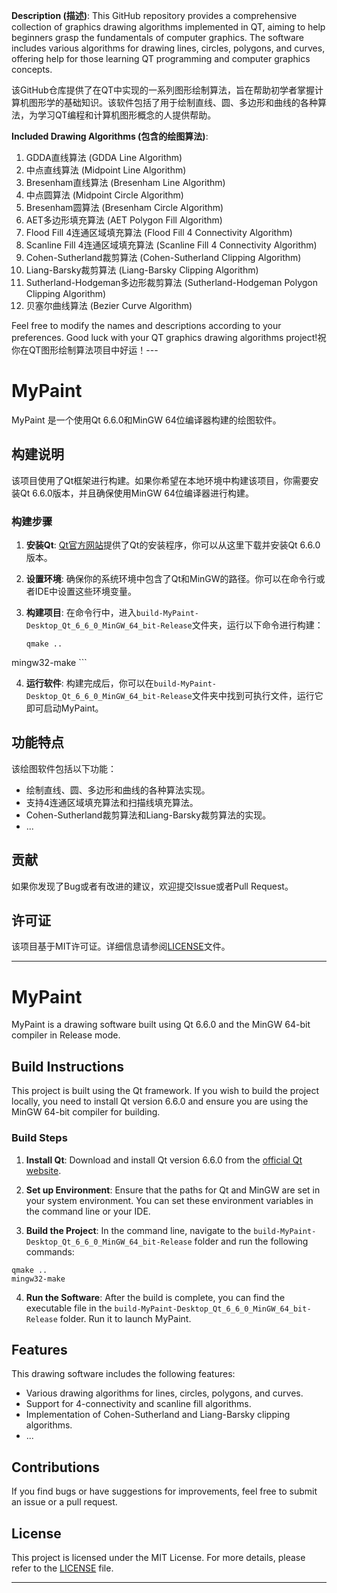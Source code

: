 **Description (描述)**:
This GitHub repository provides a comprehensive collection of graphics drawing algorithms implemented in QT, aiming to help beginners grasp the fundamentals of computer graphics. The software includes various algorithms for drawing lines, circles, polygons, and curves, offering help for those learning QT programming and computer graphics concepts.

该GitHub仓库提供了在QT中实现的一系列图形绘制算法，旨在帮助初学者掌握计算机图形学的基础知识。该软件包括了用于绘制直线、圆、多边形和曲线的各种算法，为学习QT编程和计算机图形概念的人提供帮助。

**Included Drawing Algorithms (包含的绘图算法)**:
1. GDDA直线算法 (GDDA Line Algorithm)
2. 中点直线算法 (Midpoint Line Algorithm)
3. Bresenham直线算法 (Bresenham Line Algorithm)
4. 中点圆算法 (Midpoint Circle Algorithm)
5. Bresenham圆算法 (Bresenham Circle Algorithm)
6. AET多边形填充算法 (AET Polygon Fill Algorithm)
7. Flood Fill 4连通区域填充算法 (Flood Fill 4 Connectivity Algorithm)
8. Scanline Fill 4连通区域填充算法 (Scanline Fill 4 Connectivity Algorithm)
9. Cohen-Sutherland裁剪算法 (Cohen-Sutherland Clipping Algorithm)
10. Liang-Barsky裁剪算法 (Liang-Barsky Clipping Algorithm)
11. Sutherland-Hodgeman多边形裁剪算法 (Sutherland-Hodgeman Polygon Clipping Algorithm)
12. 贝塞尔曲线算法 (Bezier Curve Algorithm)

Feel free to modify the names and descriptions according to your preferences. Good luck with your QT graphics drawing algorithms project!祝你在QT图形绘制算法项目中好运！---

# MyPaint

MyPaint 是一个使用Qt 6.6.0和MinGW 64位编译器构建的绘图软件。

## 构建说明

该项目使用了Qt框架进行构建。如果你希望在本地环境中构建该项目，你需要安装Qt 6.6.0版本，并且确保使用MinGW 64位编译器进行构建。

### 构建步骤

1. **安装Qt**: [Qt官方网站](https://www.qt.io/download)提供了Qt的安装程序，你可以从这里下载并安装Qt 6.6.0版本。

2. **设置环境**: 确保你的系统环境中包含了Qt和MinGW的路径。你可以在命令行或者IDE中设置这些环境变量。

3. **构建项目**: 在命令行中，进入`build-MyPaint-Desktop_Qt_6_6_0_MinGW_64_bit-Release`文件夹，运行以下命令进行构建：

    ```
    qmake ..
mingw32-make
    ```

4. **运行软件**: 构建完成后，你可以在`build-MyPaint-Desktop_Qt_6_6_0_MinGW_64_bit-Release`文件夹中找到可执行文件，运行它即可启动MyPaint。

## 功能特点

该绘图软件包括以下功能：

- 绘制直线、圆、多边形和曲线的各种算法实现。
- 支持4连通区域填充算法和扫描线填充算法。
- Cohen-Sutherland裁剪算法和Liang-Barsky裁剪算法的实现。
- ...

## 贡献

如果你发现了Bug或者有改进的建议，欢迎提交Issue或者Pull Request。

## 许可证

该项目基于MIT许可证。详细信息请参阅[LICENSE](LICENSE.txt)文件。


---

# MyPaint

MyPaint is a drawing software built using Qt 6.6.0 and the MinGW 64-bit compiler in Release mode.

## Build Instructions

This project is built using the Qt framework. If you wish to build the project locally, you need to install Qt version 6.6.0 and ensure you are using the MinGW 64-bit compiler for building.

### Build Steps

1. **Install Qt**: Download and install Qt version 6.6.0 from the [official Qt website](https://www.qt.io/download).

2. **Set up Environment**: Ensure that the paths for Qt and MinGW are set in your system environment. You can set these environment variables in the command line or your IDE.

3. **Build the Project**: In the command line, navigate to the `build-MyPaint-Desktop_Qt_6_6_0_MinGW_64_bit-Release` folder and run the following commands:

```
qmake ..
mingw32-make
```

4. **Run the Software**: After the build is complete, you can find the executable file in the `build-MyPaint-Desktop_Qt_6_6_0_MinGW_64_bit-Release` folder. Run it to launch MyPaint.

## Features

This drawing software includes the following features:

- Various drawing algorithms for lines, circles, polygons, and curves.
- Support for 4-connectivity and scanline fill algorithms.
- Implementation of Cohen-Sutherland and Liang-Barsky clipping algorithms.
- ...

## Contributions

If you find bugs or have suggestions for improvements, feel free to submit an issue or a pull request.

## License

This project is licensed under the MIT License. For more details, please refer to the [LICENSE](LICENSE.txt) file.

---
